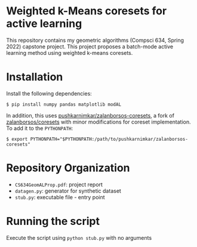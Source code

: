 # Weighted k-Means coresets for active learning

This repository contains my geometric algorithms (Compsci 634, Spring 2022) capstone project. This project proposes a batch-mode active learning method using weighted k-means coresets.

# Installation

Install the following dependencies:

```
$ pip install numpy pandas matplotlib modAL 
```

In addition, this uses [pushkarnimkar/zalanborsos-coresets](https://github.com/pushkarnimkar/zalanborsos-coresets), a fork of [zalanborsos/coresets](https://github.com/zalanborsos/coresets) with minor modifications for coreset implementation. To add it to the `PYTHONPATH`:

```
$ export PYTHONPATH="$PYTHONPATH:/path/to/pushkarnimkar/zalanborsos-coresets"
```

# Repository Organization

* `CS634GeomALProp.pdf`: project report
* `datagen.py`: generator for synthetic dataset
* `stub.py`: executable file - entry point

# Running the script

Execute the script using `python stub.py` with no arguments
